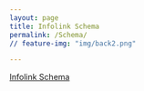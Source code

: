 ```yaml
---
layout: page
title: Infolink Schema
permalink: /Schema/
// feature-img: "img/back2.png"

---
```


<a href="http://infolis.gesis.org/infolink/schema">Infolink Schema</a>
